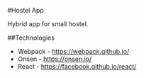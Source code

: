 #Hostel App

Hybrid app for small hostel.

##Technologies

* Webpack - https://webpack.github.io/
* Onsen - https://onsen.io/
* React - https://facebook.github.io/react/
